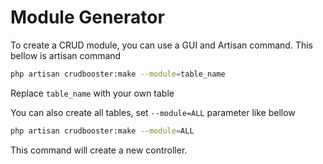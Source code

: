 # Module Generator
To create a CRUD module, you can use a GUI and Artisan command. This bellow is artisan command 
```bash
php artisan crudbooster:make --module=table_name
```

Replace `table_name` with your own table

You can also create all tables, set `--module=ALL` parameter like bellow
```bash
php artisan crudbooster:make --module=ALL
```
This command will create a new controller.